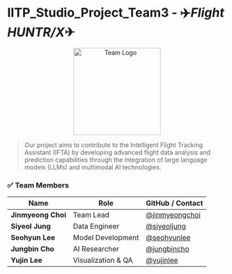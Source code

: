 # IITP_Studio_Project_Team3 - ✈️***Flight HUNTR/X***✈

<p align="center">
  <img src="images/team_logo.png" alt="Team Logo" width="200"/>
</p>

> Our project aims to contribute to the Intelligent Flight Tracking Assistant (IFTA) by developing advanced flight data analysis and prediction capabilities through the integration of large language models (LLMs) and multimodal AI technologies.  

### ✅ Team Members
| Name               | Role                              | GitHub / Contact    |
| ------------------ | --------------------------------- | ------------------- |
| **Jinmyeong Choi** | Team Lead                         | [@jinmyeongchoi](#) |
| **Siyeol Jung**    | Data Engineer                     | [@siyeoljung](#)    |
| **Seohyun Lee**    |  Model Development                | [@seohyunlee](#)    |
| **Jungbin Cho**    | AI Researcher                     | [@jungbincho](#)    |
| **Yujin Lee**      | Visualization & QA                | [@yujinlee](#)      |